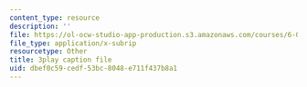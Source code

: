 ```yaml
---
content_type: resource
description: ''
file: https://ol-ocw-studio-app-production.s3.amazonaws.com/courses/6-004-computation-structures-spring-2017/dbef0c59cedf53bc8048e711f437b8a1_CcInkh1mKZA.vtt
file_type: application/x-subrip
resourcetype: Other
title: 3play caption file
uid: dbef0c59-cedf-53bc-8048-e711f437b8a1
---
```

